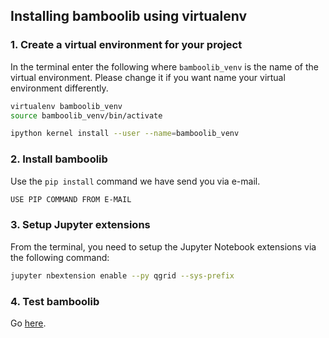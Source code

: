 ## Installing bamboolib using virtualenv

### 1. Create a virtual environment for your project

In the terminal enter the following where `bamboolib_venv` is the name of the virtual environment. Please change it if you want name your virtual environment differently.

```bash
virtualenv bamboolib_venv
source bamboolib_venv/bin/activate

ipython kernel install --user --name=bamboolib_venv
```

### 2. Install bamboolib

Use the `pip install` command we have send you via e-mail.

```bash
USE PIP COMMAND FROM E-MAIL
```

### 3. Setup Jupyter extensions

From the terminal, you need to setup the Jupyter Notebook extensions via the following command:

```bash
jupyter nbextension enable --py qgrid --sys-prefix
```

### 4. Test bamboolib

Go [here](https://github.com/tkrabel/bamboolib/blob/master/installation/bamboolib_test_run/with_virtual_environment.md#test-the-library).
